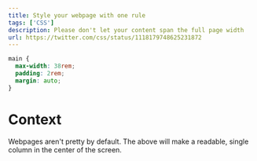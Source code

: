 ```yaml
---
title: Style your webpage with one rule
tags: ['CSS']
description: Please don't let your content span the full page width
url: https://twitter.com/css/status/1118179748625231872
---
```


```css
main {
  max-width: 38rem;
  padding: 2rem;
  margin: auto;
}
```

# Context 

Webpages aren't pretty by default. The above will make a readable, single column in the center of the screen.
